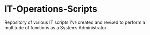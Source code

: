 # IT-Operations-Scripts
Repository of various IT scripts I've created and revised to perform a multitude of functions as a Systems Administrator.
